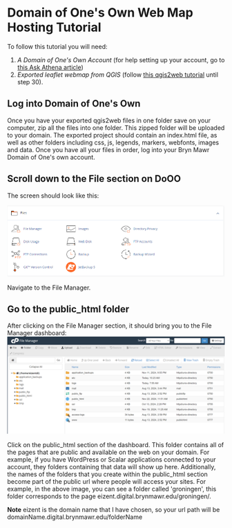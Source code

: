 # Domain of One's Own Web Map Hosting Tutorial 

To follow this tutorial you will need:

1. *A Domain of One's Own Account* (for help setting up your account, go to [this Ask Athena article](https://askathena.brynmawr.edu/help/domain-of-ones-own-get-started))
2. *Exported leaflet webmap from QGIS* (follow [this qgis2web tutorial](https://www.qgistutorials.com/en/docs/3/web_mapping_with_qgis2web.html) until step 30). 


## Log into Domain of One's Own
Once you have your exported qgis2web files in one folder save on your computer, zip all the files into one folder. This zipped folder will be uploaded to your domain. The exported project should contain an index.html file, as well as other folders including css, js, legends, markers, webfonts, images and data. Once you have all your files in order, log into your Bryn Mawr Domain of One's own account. 

## Scroll down to the File section on DoOO
The screen should look like this:

![screenshot showing the File section page on Domain of One's Own](images/file_manager.png)

Navigate to the File Manager.

## Go to the public_html folder
After clicking on the File Manager section, it should bring you to the File Manager dashboard:
![screenshot showing the File Manager dashboard](images/file_dash.png)

Click on the public_html section of the dashboard. This folder contains all of the pages that are public and available on the web on your domain. For example, if you have WordPress or Scalar applications connected to your account, they folders containing that data will show up here. Additionally, the names of the folders that you create within the public_html section become part of the public url where people will access your sites. For example, in the above image, you can see a folder called 'groningen', this folder corresponds to the page eizent.digital.brynmawr.edu/groningen/. 

**Note** eizent is the domain name that I have chosen, so your url path will be domainName.digital.brynmawr.edu/folderName




